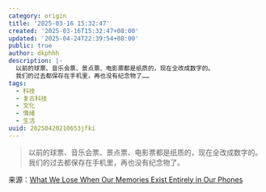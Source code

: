```yaml
---
category: origin
title: '2025-03-16 15:32:47'
created: '2025-03-16T15:32:47+08:00'
updated: '2025-04-24T22:39:54+08:00'
public: true
author: dkphhh
description: |-
  以前的球票、音乐会票、景点票、电影票都是纸质的，现在全改成数字的。
  我们的过去都保存在手机里，再也没有纪念物了……
tags:
  - 科技
  - 复古科技
  - 文化
  - 情绪
  - 生活
uuid: 20250420210653jfki
---
```


> 以前的球票、音乐会票、景点票、电影票都是纸质的，现在全改成数字的。
> 我们的过去都保存在手机里，再也没有纪念物了。

来源：[What We Lose When Our Memories Exist Entirely in Our Phones](https://www.bloomberg.com/news/articles/2025-03-07/the-case-for-ditching-digital-memories-for-physical-objects)
